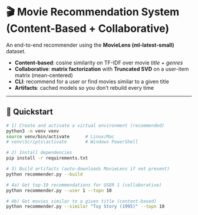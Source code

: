 # 🎬 Movie Recommendation System (Content-Based + Collaborative)

An end-to-end recommender using the **MovieLens (ml-latest-small)** dataset.

- **Content-based**: cosine similarity on TF-IDF over movie *title + genres*  
- **Collaborative**: **matrix factorization** with **Truncated SVD** on a user-item matrix (mean-centered)
- **CLI**: recommend for a user or find movies similar to a given title
- **Artifacts**: cached models so you don’t rebuild every time

---

## 🚀 Quickstart

```bash
# 1) Create and activate a virtual environment (recommended)
python3 -m venv venv
source venv/bin/activate      # Linux/Mac
# venv\Scripts\activate       # Windows PowerShell

# 2) Install dependencies
pip install -r requirements.txt

# 3) Build artifacts (auto-downloads MovieLens if not present)
python recommender.py --build

# 4a) Get top-10 recommendations for USER 1 (collaborative)
python recommender.py --user 1 --topn 10

# 4b) Get movies similar to a given title (content-based)
python recommender.py --similar "Toy Story (1995)" --topn 10
